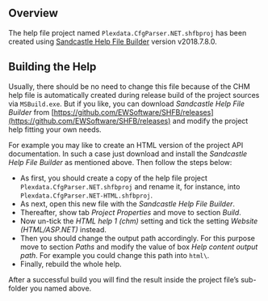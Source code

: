 ## Overview

The help file project named ``Plexdata.CfgParser.NET.shfbproj`` has been created using [Sandcastle Help File Builder](https://ewsoftware.github.io/SHFB/html/bd1ddb51-1c4f-434f-bb1a-ce2135d3a909.htm) version v2018.7.8.0.

## Building the Help

Usually, there should be no need to change this file because of the CHM help file is automatically created during release build of the project sources via ``MSBuild.exe``. But if you like, you can download _Sandcastle Help File Builder_ from [https://github.com/EWSoftware/SHFB/releases](https://github.com/EWSoftware/SHFB/releases) and modify the project help fitting your own needs.

For example you may like to create an HTML version of the project API documentation. In such a case just download and install the _Sandcastle Help File Builder_ as mentioned above. Then follow the steps below:

- As first, you should create a copy of the help file project ``Plexdata.CfgParser.NET.shfbproj`` and rename it, for instance, into ``Plexdata.CfgParser.NET-HTML.shfbproj``. 
- As next, open this new file with the _Sandcastle Help File Builder_.
- Thereafter, show tab _Project Properties_ and move to section _Build_. 
- Now un-tick the _HTML help 1 (chm)_ setting and tick the setting _Website (HTML/ASP.NET)_ instead.
- Then you should change the output path accordingly. For this purpose move to section _Paths_ and modify the value of box _Help content output path_. For example you could change this path into ``html\``. 
- Finally, rebuild the whole help.

After a successful build you will find the result inside the project file’s sub-folder you named above.
